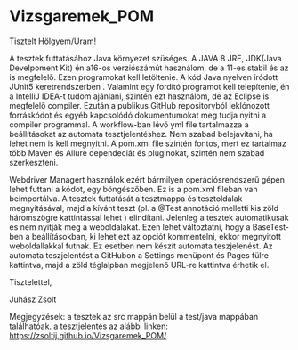 # Vizsgaremek_POM


Tisztelt Hölgyem/Uram!

A tesztek futtatásához Java környezet szüséges.
A JAVA 8 JRE, JDK(Java Develpoment Kit) én a16-os verziószámút használom, de a 11-es stabil és az is megfelelő. Ezen programokat kell letöltenie. A kód Java nyelven íródott JUnit5 keretrendszerben . Valamint egy fordító programot kell telepítenie,
én a IntelliJ IDEA-t tudom ajánlani, szintén ezt használom, de az Eclipse is megfelelő compiler. Ezután a publikus GitHub repositoryból leklónozott forráskódot és egyéb kapcsolódó dokumentumokat meg tudja nyitni a compiler programmal. A workflow-ban lévő yml file tartalmazza a beállításokat az automata tesztjelentéshez. Nem szabad belejavítani, ha lehet nem is kell megnyitni. A pom.xml file szintén fontos, mert ez  tartalmaz több Maven és Allure dependeciát és pluginokat, szintén nem szabad szerkeszteni.

Webdriver Managert használok ezért bármilyen operációsrendszerű gépen lehet futtani a kódot, egy böngészőben. Ez is a pom.xml fileban van beimportálva. 
 A tesztek futtatását a tesztmappa és tesztoldalak  megnyitásával, majd a kívánt teszt (pl. a @Test annotáció melletti kis zöld háromszögre kattintással lehet ) elindítani. Jelenleg a tesztek automatikusak és nem nyitják meg a weboldalakat. Ezen lehet változtatni, hogy a BaseTest-ben a beállításokban, ki lehet ezt az opciót kommentelni, ekkor megnyitott weboldallakkal futnak. Ez esetben nem készít automata teszjelenést.
Az automata teszjelentést a GitHubon a Settings menüpont és Pages fülre kattintva, majd a zöld téglalpban megjelenő URL-re kattintva érhetik el.


Tisztelettel,


Juhász Zsolt


Megjegyzések: a tesztek az src mappán belül a test/java mappában találhatóak.
              a tesztjelentés az alábbi linken: https://zsoltij.github.io/Vizsgaremek_POM/
